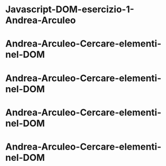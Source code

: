 # Javascript-DOM-esercizio-1-Andrea-Arculeo
# Andrea-Arculeo-Cercare-elementi-nel-DOM
# Andrea-Arculeo-Cercare-elementi-nel-DOM
# Andrea-Arculeo-Cercare-elementi-nel-DOM
# Andrea-Arculeo-Cercare-elementi-nel-DOM
